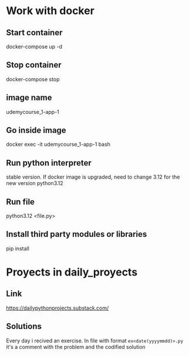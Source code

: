 # Work with docker

## Start container
docker-compose up -d

## Stop container
docker-compose stop

## image name
udemycourse_1-app-1

## Go inside image

docker exec -it udemycourse_1-app-1 bash

## Run python interpreter
stable version. If docker image is upgraded, need to change 3.12 for the new version
python3.12

## Run file
python3.12 <file.py>

## Install third party modules or libraries
pip install <name>

# Proyects in daily_proyects

## Link
https://dailypythonprojects.substack.com/

## Solutions
Every day i recived an exercise. In file with format `ex<date(yyyymmdd)>.py` it's a comment with the problem and the 
codified solution
